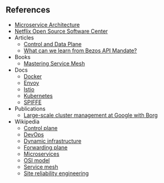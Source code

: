 ## References
- [Microservice Architecture](https://microservices.io/)
- [Netflix Open Source Software Center](https://netflix.github.io/)
- Articles
  - [Control and Data Plane](https://networkdirection.net/articles/network-theory/controlanddataplane/)
  - [What can we learn from Bezos API Mandate?](https://mydatascope.com/blog/en/bezos-api-mandate/)
- Books
  - [Mastering Service Mesh](https://www.packtpub.com/product/mastering-service-mesh/9781789615791)
- Docs
  - [Docker](https://docs.docker.com/)
  - [Envoy](https://www.envoyproxy.io/docs/envoy/latest/)
  - [Istio](https://istio.io/latest/docs/)
  - [Kubernetes](https://kubernetes.io/docs/home/)
  - [SPIFFE](https://spiffe.io/docs/latest/spiffe-about/overview/)
- Publications
  - [Large-scale cluster management at Google with Borg](https://dl.acm.org/doi/10.1145/2741948.2741964)
- Wikipedia
  - [Control plane](https://en.wikipedia.org/wiki/Control_plane)
  - [DevOps](https://en.wikipedia.org/wiki/DevOps)
  - [Dynamic infrastructure](https://en.wikipedia.org/wiki/Dynamic_infrastructure)
  - [Forwarding plane](https://en.wikipedia.org/wiki/Forwarding_plane)
  - [Microservices](https://en.wikipedia.org/wiki/Microservices)
  - [OSI model](https://en.wikipedia.org/wiki/OSI_model)
  - [Service mesh](https://en.wikipedia.org/wiki/Service_mesh)
  - [Site reliability engineering](https://en.wikipedia.org/wiki/Site_reliability_engineering)
